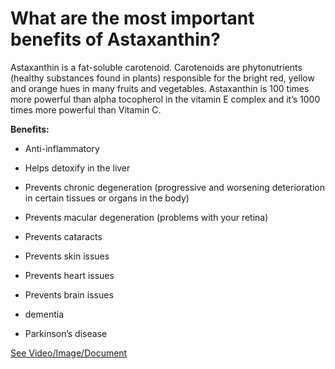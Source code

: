 # What are the most important benefits of Astaxanthin?

Astaxanthin is a fat-soluble carotenoid. Carotenoids are phytonutrients (healthy substances found in plants) responsible for the bright red, yellow and orange hues in many fruits and vegetables. Astaxanthin is 100 times more powerful than alpha tocopherol in the vitamin E complex and it’s 1000 times more powerful than Vitamin C.

**Benefits:**

- Anti-inflammatory

- Helps detoxify in the liver

- Prevents chronic degeneration (progressive and worsening deterioration in certain tissues or organs in the body)

- Prevents macular degeneration (problems with your retina)

- Prevents cataracts

- Prevents skin issues

- Prevents heart issues

- Prevents brain issues

- dementia

- Parkinson’s disease

 [See Video/Image/Document](https://hls-player.drberg.com/asset?path=migrated-assets/what-is-astaxanthin-its-sources-benefits-drberg)